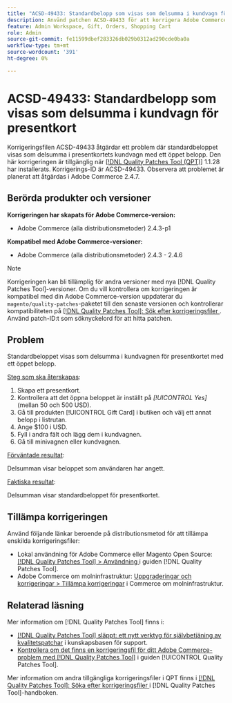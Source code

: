 ```yaml
---
title: "ACSD-49433: Standardbelopp som visas som delsumma i kundvagn för presentkort'"
description: Använd patchen ACSD-49433 för att korrigera Adobe Commerce-problemet där standardbeloppet visas som delsumma i kundvagnen för presentkort med ett öppet belopp.
feature: Admin Workspace, Gift, Orders, Shopping Cart
role: Admin
source-git-commit: fe11599dbef283326db029b0312ad290cde0ba0a
workflow-type: tm+mt
source-wordcount: '391'
ht-degree: 0%

---
```


# ACSD-49433: Standardbelopp som visas som delsumma i kundvagn för presentkort

Korrigeringsfilen ACSD-49433 åtgärdar ett problem där standardbeloppet visas som delsumma i presentkortets kundvagn med ett öppet belopp. Den här korrigeringen är tillgänglig när [[!DNL Quality Patches Tool (QPT)]](https://experienceleague.adobe.com/en/docs/commerce-knowledge-base/kb/announcements/commerce-announcements/magento-quality-patches-released-new-tool-to-self-serve-quality-patches) 1.1.28 har installerats. Korrigerings-ID är ACSD-49433. Observera att problemet är planerat att åtgärdas i Adobe Commerce 2.4.7.

## Berörda produkter och versioner

**Korrigeringen har skapats för Adobe Commerce-version:**

* Adobe Commerce (alla distributionsmetoder) 2.4.3-p1

**Kompatibel med Adobe Commerce-versioner:**

* Adobe Commerce (alla distributionsmetoder) 2.4.3 - 2.4.6

>[!NOTE]
>
>Korrigeringen kan bli tillämplig för andra versioner med nya [!DNL Quality Patches Tool]-versioner. Om du vill kontrollera om korrigeringen är kompatibel med din Adobe Commerce-version uppdaterar du `magento/quality-patches`-paketet till den senaste versionen och kontrollerar kompatibiliteten på [[!DNL Quality Patches Tool]: Sök efter korrigeringsfiler ](https://experienceleague.adobe.com/tools/commerce-quality-patches/index.html). Använd patch-ID:t som söknyckelord för att hitta patchen.

## Problem

Standardbeloppet visas som delsumma i kundvagnen för presentkortet med ett öppet belopp.

<u>Steg som ska återskapas</u>:

1. Skapa ett presentkort.
1. Kontrollera att det öppna beloppet är inställt på *[!UICONTROL Yes]* (mellan 50 och 500 USD).
1. Gå till produkten [!UICONTROL Gift Card] i butiken och välj ett annat belopp i listrutan.
1. Ange $100 i USD.
1. Fyll i andra fält och lägg dem i kundvagnen.
1. Gå till minivagnen eller kundvagnen.

<u>Förväntade resultat</u>:

Delsumman visar beloppet som användaren har angett.

<u>Faktiska resultat</u>:

Delsumman visar standardbeloppet för presentkortet.

## Tillämpa korrigeringen

Använd följande länkar beroende på distributionsmetod för att tillämpa enskilda korrigeringsfiler:

* Lokal användning för Adobe Commerce eller Magento Open Source: [[!DNL Quality Patches Tool] > Användning ](/help/tools/quality-patches-tool/usage.md) i guiden [!DNL Quality Patches Tool].
* Adobe Commerce om molninfrastruktur: [Uppgraderingar och korrigeringar > Tillämpa korrigeringar](https://experienceleague.adobe.com/docs/commerce-cloud-service/user-guide/develop/upgrade/apply-patches.html) i Commerce om molninfrastruktur.

## Relaterad läsning

Mer information om [!DNL Quality Patches Tool] finns i:

* [[!DNL Quality Patches Tool] släppt: ett nytt verktyg för självbetjäning av kvalitetspatchar](https://experienceleague.adobe.com/en/docs/commerce-knowledge-base/kb/announcements/commerce-announcements/magento-quality-patches-released-new-tool-to-self-serve-quality-patches) i kunskapsbasen för support.
* [Kontrollera om det finns en korrigeringsfil för ditt Adobe Commerce-problem med  [!DNL Quality Patches Tool]](/help/tools/quality-patches-tool/patches-available-in-qpt/check-patch-for-magento-issue-with-magento-quality-patches.md) i guiden [!UICONTROL Quality Patches Tool].


Mer information om andra tillgängliga korrigeringsfiler i QPT finns i [[!DNL Quality Patches Tool]: Söka efter korrigeringsfiler ](https://experienceleague.adobe.com/tools/commerce-quality-patches/index.html) i [!DNL Quality Patches Tool]-handboken.

